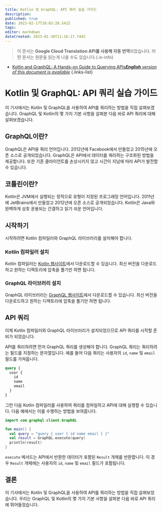 ```yaml
---
title: Kotlin 및 GraphQL: API 쿼리 실습 가이드
description: 
published: true
date: 2023-02-17T18:03:28.541Z
tags: 
editor: markdown
dateCreated: 2023-01-30T11:16:17.744Z
---
```


> 이 문서는 **Google Cloud Translation API를 사용해 자동 번역**되었습니다.
어떤 문서는 원문을 읽는게 나을 수도 있습니다.{.is-info}
- [Kotlin and GraphQL: A Hands-on Guide to Querying APIs***English** version of this document is available*](/en/Knowledge-base/Kotlin/kotlin-and-graphql-a-hands-on-guide-to-querying-apis)
{.links-list}


# Kotlin 및 GraphQL: API 쿼리 실습 가이드

이 기사에서는 Kotlin 및 GraphQL을 사용하여 API를 쿼리하는 방법을 직접 살펴보겠습니다. GraphQL 및 Kotlin의 몇 가지 기본 사항을 살펴본 다음 바로 API 쿼리에 대해 살펴보겠습니다.

## GraphQL이란?

GraphQL은 API용 쿼리 언어입니다. 2012년에 Facebook에서 만들었고 2015년에 오픈 소스로 공개되었습니다. GraphQL은 API에서 데이터를 쿼리하는 구조화된 방법을 제공합니다. 또한 기존 클라이언트를 손상시키지 않고 시간이 지남에 따라 API가 발전할 수 있습니다.

## 코틀린이란?

Kotlin은 JVM에서 실행되는 정적으로 유형이 지정된 프로그래밍 언어입니다. 2011년에 JetBrains에서 만들었고 2012년에 오픈 소스로 공개되었습니다. Kotlin은 Java와 완벽하게 상호 운용되는 간결하고 읽기 쉬운 언어입니다.

## 시작하기

시작하려면 Kotlin 컴파일러와 GraphQL 라이브러리를 설치해야 합니다.

### Kotlin 컴파일러 설치

Kotlin 컴파일러는 [Kotlin 웹사이트](https://kotlinlang.org/)에서 다운로드할 수 있습니다. 최신 버전을 다운로드하고 원하는 디렉토리에 압축을 풀기만 하면 됩니다.

### GraphQL 라이브러리 설치

GraphQL 라이브러리는 [GraphQL 웹사이트](https://graphql.org/)에서 다운로드할 수 있습니다. 최신 버전을 다운로드하고 원하는 디렉토리에 압축을 풀기만 하면 됩니다.

## API 쿼리

이제 Kotlin 컴파일러와 GraphQL 라이브러리가 설치되었으므로 API 쿼리를 시작할 준비가 되었습니다.

API를 쿼리하려면 먼저 GraphQL 쿼리를 생성해야 합니다. GraphQL 쿼리는 쿼리하려는 필드를 지정하는 문자열입니다. 예를 들어 다음 쿼리는 사용자의 `id`, `name` 및 `email` 필드를 가져옵니다.

```graphql
query {
  user {
    id
    name
    email
  }
}
```

그런 다음 Kotlin 컴파일러를 사용하여 쿼리를 컴파일하고 API에 대해 실행할 수 있습니다. 다음 예에서는 이를 수행하는 방법을 보여줍니다.

```kotlin
import com.graphql.client.GraphQL

fun main() {
  val query = "query { user { id name email } }"
  val result = GraphQL.execute(query)
  println(result)
}
```

`execute` 메서드는 API에서 반환한 데이터가 포함된 `Result` 개체를 반환합니다. 이 경우 `Result` 개체에는 사용자의 `id`, `name` 및 `email` 필드가 포함됩니다.

## 결론

이 기사에서는 Kotlin 및 GraphQL을 사용하여 API를 쿼리하는 방법을 직접 살펴보았습니다. 우리는 GraphQL 및 Kotlin의 몇 가지 기본 사항을 살펴본 다음 바로 API 쿼리에 뛰어들었습니다.